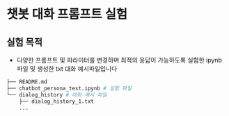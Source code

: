 # 챗봇 대화 프롬프트 실험

## 실험 목적
- 다양한 프롬프트 및 파라미터를 변경하며 최적의 응답이 가능하도록 실험한 ipynb 파일 및 생성한 txt 대화 예시파일입니다

``` bash
├── README.md
├── chatbot_persona_test.ipynb # 실험 파일
└── dialog_history # 대화 예시 파일
    ├── dialog_history_1.txt
    ...
```